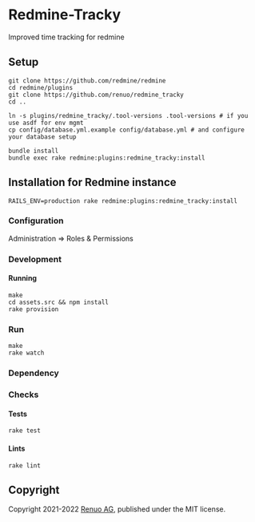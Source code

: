 # Redmine-Tracky

Improved time tracking for redmine

## Setup

    git clone https://github.com/redmine/redmine
    cd redmine/plugins
    git clone https://github.com/renuo/redmine_tracky
    cd ..

    ln -s plugins/redmine_tracky/.tool-versions .tool-versions # if you use asdf for env mgmt
    cp config/database.yml.example config/database.yml # and configure your database setup

    bundle install
    bundle exec rake redmine:plugins:redmine_tracky:install

## Installation for Redmine instance

    RAILS_ENV=production rake redmine:plugins:redmine_tracky:install

### Configuration

Administration => Roles & Permissions

### Development

#### Running

    make
    cd assets.src && npm install
    rake provision

### Run

    make
    rake watch

### Dependency

### Checks

#### Tests

    rake test

#### Lints

    rake lint

## Copyright

Copyright 2021-2022 [Renuo AG](https://www.renuo.ch/), published under the MIT license.
